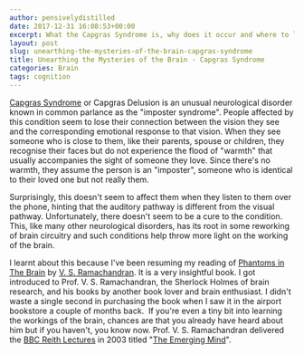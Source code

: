 ```yaml
---
author: pensivelydistilled
date: 2017-12-31 16:08:53+00:00
excerpt: What the Capgras Syndrome is, why does it occur and where to learn more about this and many other intricacies of the brain.
layout: post
slug: unearthing-the-mysteries-of-the-brain-capgras-syndrome
title: Unearthing the Mysteries of the Brain - Capgras Syndrome
categories: Brain
tags: cognition
---
```


[Capgras Syndrome](https://en.wikipedia.org/wiki/Capgras_delusion) or Capgras Delusion is an unusual neurological disorder known in common parlance as the "imposter syndrome". People affected by this condition seem to lose their connection between the vision they see and the corresponding emotional response to that vision. When they see someone who is close to them, like their parents, spouse or children, they recognise their faces but do not experience the flood of "warmth" that usually accompanies the sight of someone they love. Since there's no warmth, they assume the person is an "imposter", someone who is identical to their loved one but not really them.

Surprisingly, this doesn't seem to affect them when they listen to them over the phone, hinting that the auditory pathway is different from the visual pathway. Unfortunately, there doesn't seem to be a cure to the condition. This, like many other neurological disorders, has its root in some reworking of brain circuitry and such conditions help throw more light on the working of the brain.

I learnt about this because I've been resuming my reading of [Phantoms in The Brain](https://en.wikipedia.org/wiki/Phantoms_in_the_Brain) by [V. S. Ramachandran](https://en.wikipedia.org/wiki/Vilayanur_S._Ramachandran). It is a very insightful book. I got introduced to Prof. V. S. Ramachandran, the Sherlock Holmes of brain research, and his books by another book lover and brain enthusiast. I didn't waste a single second in purchasing the book when I saw it in the airport bookstore a couple of months back.  If you're even a tiny bit into learning the workings of the brain, chances are that you already have heard about him but if you haven't, you know now. Prof. V. S. Ramachandran delivered the [BBC Reith Lectures](https://en.wikipedia.org/wiki/Reith_Lectures) in 2003 titled "[The Emerging Mind](http://www.bbc.co.uk/radio4/reith2003/)".